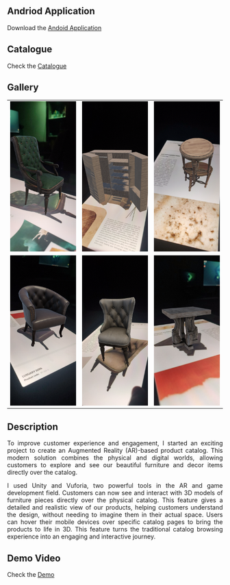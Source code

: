 ## Andriod Application
Download the <a  href="https://soumyaratna-debnath.itch.io/the-crafted-nest" > Andoid Application  </a>


## Catalogue
Check the  <a href="https://github.com/SoumyaratnaDebnath/The-Crafted-Nest-AR-Catalogue/blob/main/The%20Crafted%20Nest%20Catalogue.pdf" >Catalogue</a>

## Gallery
<table>
  <tr>
    <td><img src="images/image (1).png" alt="Banner" style="width:100%"></td>
    <td><img src="images/image (2).png" alt="1" style="width:100%"></td>
    <td><img src="images/image (3).png" alt="2" style="width:100%"></td>
  </tr>
  <tr style="border:none;">
    <td><img src="images/image (4).png" alt="3" style="width:100%"></td>
    <td><img src="images/image (5).png" alt="4" style="width:100%"></td>
    <td><img src="images/image (1).jpg" alt="5" style="width:100%"></td>
  </tr>
</table>

## Description

<p style="text-align:justify;">To improve customer experience and engagement, I started an exciting project to create an Augmented Reality (AR)-based product catalog. This modern solution combines the physical and digital worlds, allowing customers to explore and see our beautiful furniture and decor items directly over the catalog.</p>

<p style="text-align:justify;">I used Unity and Vuforia, two powerful tools in the AR and game development field. Customers can now see and interact with 3D models of furniture pieces directly over the physical catalog. This feature gives a detailed and realistic view of our products, helping customers understand the design, without needing to imagine them in their actual space. Users can hover their mobile devices over specific catalog pages to bring the products to life in 3D. This feature turns the traditional catalog browsing experience into an engaging and interactive journey.</p>

## Demo Video
Check the  <a href="https://www.youtube.com/embed/bUWp_fSLiWg" >Demo</a>

